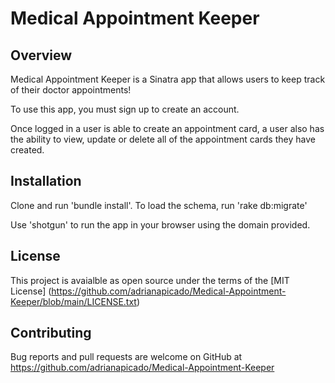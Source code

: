 # Medical Appointment Keeper

## Overview

Medical Appointment Keeper is a Sinatra app that allows users to keep track of their doctor appointments! 

To use this app, you must sign up to create an account. 

Once logged in a user is able to create an appointment card, a user also has the ability to view, update or delete all of the appointment cards they have created. 

## Installation

Clone and run 'bundle install'. To load the schema, run 'rake db:migrate'

Use 'shotgun' to run the app in your browser using the domain provided. 

## License

This project is avaialble as open source under the terms of the [MIT License] (https://github.com/adrianapicado/Medical-Appointment-Keeper/blob/main/LICENSE.txt)

## Contributing

Bug reports and pull requests are welcome on GitHub at https://github.com/adrianapicado/Medical-Appointment-Keeper
